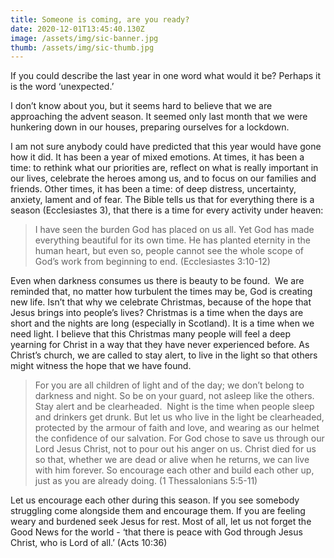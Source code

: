 ```yaml
---
title: Someone is coming, are you ready?
date: 2020-12-01T13:45:40.130Z
image: /assets/img/sic-banner.jpg
thumb: /assets/img/sic-thumb.jpg
---
```

If you could describe the last year in one word what would it be? Perhaps it is the word ‘unexpected.’  

I don’t know about you, but it seems hard to believe that we are approaching the advent season. It seemed only last month that we were hunkering down in our houses, preparing ourselves for a lockdown. 

I am not sure anybody could have predicted that this year would have gone how it did. It has been a year of mixed emotions. At times, it has been a time: to rethink what our priorities are, reflect on what is really important in our lives, celebrate the heroes among us, and to focus on our families and friends. Other times, it has been a time: of deep distress, uncertainty, anxiety, lament and of fear. The Bible tells us that for everything there is a season (Ecclesiastes 3), that there is a time for every activity under heaven:

> I have seen the burden God has placed on us all. Yet God has made everything beautiful for its own time. He has planted eternity in the human heart, but even so, people cannot see the whole scope of God’s work from beginning to end. (Ecclesiastes 3:10-12)

Even when darkness consumes us there is beauty to be found.  We are reminded that, no matter how turbulent the times may be, God is creating new life. Isn’t that why we celebrate Christmas, because of the hope that Jesus brings into people’s lives? Christmas is a time when the days are short and the nights are long (especially in Scotland). It is a time when we need light. I believe that this Christmas many people will feel a deep yearning for Christ in a way that they have never experienced before. As Christ’s church, we are called to stay alert, to live in the light so that others might witness the hope that we have found.

> For you are all children of light and of the day; we don’t belong to darkness and night. So be on your guard, not asleep like the others. Stay alert and be clearheaded.  Night is the time when people sleep and drinkers get drunk. But let us who live in the light be clearheaded, protected by the armour of faith and love, and wearing as our helmet the confidence of our salvation. For God chose to save us through our Lord Jesus Christ, not to pour out his anger on us. Christ died for us so that, whether we are dead or alive when he returns, we can live with him forever. So encourage each other and build each other up, just as you are already doing. (1 Thessalonians 5:5-11)

Let us encourage each other during this season. If you see somebody struggling come alongside them and encourage them. If you are feeling weary and burdened seek Jesus for rest. Most of all, let us not forget the Good News for the world - ‘that there is peace with God through Jesus Christ, who is Lord of all.’ (Acts 10:36)